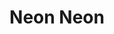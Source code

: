 ---
title: "Neon Neon"
summary: "None"
slug: "neon-neon"
image: "neon-neon.jpg"
apple_music_artist_url: "https://music.apple.com/gb/artist/neon-neon/266739607"
wikipedia_url: "none"
---